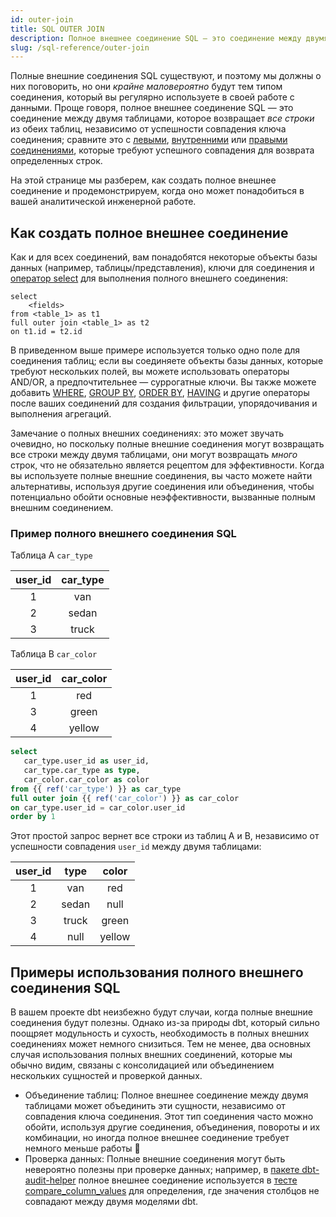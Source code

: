 ```yaml
---
id: outer-join
title: SQL OUTER JOIN
description: Полное внешнее соединение SQL — это соединение между двумя таблицами, которое возвращает все строки из обеих таблиц, независимо от успешности совпадения ключа соединения.
slug: /sql-reference/outer-join
---
```


<head>
    <title>Работа с полными внешними соединениями в SQL</title>
</head>

Полные внешние соединения SQL существуют, и поэтому мы должны о них поговорить, но они *крайне маловероятно* будут тем типом соединения, который вы регулярно используете в своей работе с данными. Проще говоря, полное внешнее соединение SQL — это соединение между двумя таблицами, которое возвращает *все строки* из обеих таблиц, независимо от успешности совпадения ключа соединения; сравните это с [левыми](/sql-reference/left-join), [внутренними](/sql-reference/outer-join) или [правыми соединениями](/sql-reference/right-join), которые требуют успешного совпадения для возврата определенных строк.

На этой странице мы разберем, как создать полное внешнее соединение и продемонстрируем, когда оно может понадобиться в вашей аналитической инженерной работе.

## Как создать полное внешнее соединение

Как и для всех соединений, вам понадобятся некоторые объекты базы данных (например, таблицы/представления), ключи для соединения и [оператор select](/sql-reference/select) для выполнения полного внешнего соединения:

```
select
    <fields>
from <table_1> as t1
full outer join <table_1> as t2
on t1.id = t2.id 
```

В приведенном выше примере используется только одно поле для соединения таблиц; если вы соединяете объекты базы данных, которые требуют нескольких полей, вы можете использовать операторы AND/OR, а предпочтительнее — <Term id="surrogate-key">суррогатные ключи</Term>. Вы также можете добавить [WHERE](/sql-reference/where), [GROUP BY](/sql-reference/group-by), [ORDER BY](/sql-reference/order-by), [HAVING](/sql-reference/having) и другие операторы после ваших соединений для создания фильтрации, упорядочивания и выполнения агрегаций.

Замечание о полных внешних соединениях: это может звучать очевидно, но поскольку полные внешние соединения могут возвращать все строки между двумя таблицами, они могут возвращать *много* строк, что не обязательно является рецептом для эффективности. Когда вы используете полные внешние соединения, вы часто можете найти альтернативы, используя другие соединения или объединения, чтобы потенциально обойти основные неэффективности, вызванные полным внешним соединением.

### Пример полного внешнего соединения SQL

Таблица A `car_type`

| user_id | car_type |
|:---:|:---:|
| 1 | van |
| 2 | sedan |
| 3 | truck |

Таблица B `car_color`

| user_id | car_color |
|:---:|:---:|
| 1 | red |
| 3 | green |
| 4 | yellow |

```sql
select
   car_type.user_id as user_id,
   car_type.car_type as type,
   car_color.car_color as color
from {{ ref('car_type') }} as car_type
full outer join {{ ref('car_color') }} as car_color
on car_type.user_id = car_color.user_id
order by 1
```

Этот простой запрос вернет все строки из таблиц A и B, независимо от успешности совпадения `user_id` между двумя таблицами:

| user_id | type | color |
|:---:|:---:|:---:|
| 1 | van | red |
| 2 | sedan | null |
| 3 | truck | green |
| 4 | null | yellow |

## Примеры использования полного внешнего соединения SQL

В вашем проекте dbt неизбежно будут случаи, когда полные внешние соединения будут полезны. Однако из-за природы dbt, который сильно поощряет модульность и <Term id="dry" /> сухость, необходимость в полных внешних соединениях может немного снизиться. Тем не менее, два основных случая использования полных внешних соединений, которые мы обычно видим, связаны с консолидацией или объединением нескольких сущностей и проверкой данных.
- Объединение таблиц: Полное внешнее соединение между двумя таблицами может объединить эти сущности, независимо от совпадения ключа соединения. Этот тип соединения часто можно обойти, используя другие соединения, объединения, повороты и их комбинации, но иногда полное внешнее соединение требует немного меньше работы 🤷
- Проверка данных: Полные внешние соединения могут быть невероятно полезны при проверке данных; например, в [пакете dbt-audit-helper](https://github.com/dbt-labs/dbt-audit-helper) полное внешнее соединение используется в [тесте compare_column_values](https://github.com/dbt-labs/dbt-audit-helper/blob/main/macros/compare_column_values.sql) для определения, где значения столбцов не совпадают между двумя моделями dbt.
